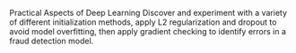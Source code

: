 Practical Aspects of Deep Learning
Discover and experiment with a variety of different initialization methods, apply L2 regularization and dropout to avoid model overfitting, then apply gradient checking to identify errors in a fraud detection model. 

